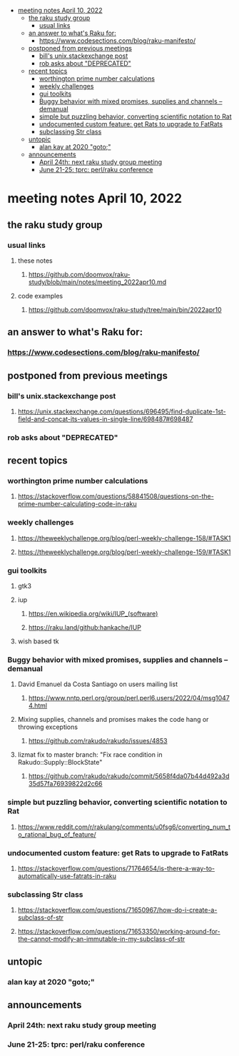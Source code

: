 - [meeting notes April 10, 2022](#orgf9da70f)
  - [the raku study group](#org92387fb)
    - [usual links](#orgd6fd490)
  - [an answer to what's Raku for:](#orgd4fe4c2)
    - [<https://www.codesections.com/blog/raku-manifesto/>](#org71c9289)
  - [postponed from previous meetings](#org56ebda3)
    - [bill's unix.stackexchange post](#org2d78bf9)
    - [rob asks about "DEPRECATED"](#org02b516c)
  - [recent topics](#orgfe90f9b)
    - [worthington prime number calculations](#orgbe2761c)
    - [weekly challenges](#org135a69f)
    - [gui toolkits](#org878df3d)
    - [Buggy behavior with mixed promises, supplies and channels &#x2013; demanual](#org3c9be42)
    - [simple but puzzling behavior, converting scientific notation to Rat](#orgd7c973d)
    - [undocumented custom feature: get Rats to upgrade to FatRats](#org7feee52)
    - [subclassing Str class](#orgef2208d)
  - [untopic](#orgc5eb6c8)
    - [alan kay at 2020 "goto;"](#orgdff6ea2)
  - [announcements](#org14a6dff)
    - [April 24th: next raku study group meeting](#org4ddbb30)
    - [June 21-25: tprc: perl/raku conference](#orgd8e72b9)


<a id="orgf9da70f"></a>

# meeting notes April 10, 2022


<a id="org92387fb"></a>

## the raku study group


<a id="orgd6fd490"></a>

### usual links

1.  these notes

    1.  <https://github.com/doomvox/raku-study/blob/main/notes/meeting_2022apr10.md>

2.  code examples

    1.  <https://github.com/doomvox/raku-study/tree/main/bin/2022apr10>


<a id="orgd4fe4c2"></a>

## an answer to what's Raku for:


<a id="org71c9289"></a>

### <https://www.codesections.com/blog/raku-manifesto/>


<a id="org56ebda3"></a>

## postponed from previous meetings


<a id="org2d78bf9"></a>

### bill's unix.stackexchange post

1.  <https://unix.stackexchange.com/questions/696495/find-duplicate-1st-field-and-concat-its-values-in-single-line/698487#698487>


<a id="org02b516c"></a>

### rob asks about "DEPRECATED"


<a id="orgfe90f9b"></a>

## recent topics


<a id="orgbe2761c"></a>

### worthington prime number calculations

1.  <https://stackoverflow.com/questions/58841508/questions-on-the-prime-number-calculating-code-in-raku>


<a id="org135a69f"></a>

### weekly challenges

1.  <https://theweeklychallenge.org/blog/perl-weekly-challenge-158/#TASK1>

2.  <https://theweeklychallenge.org/blog/perl-weekly-challenge-159/#TASK1>


<a id="org878df3d"></a>

### gui toolkits

1.  gtk3

2.  iup

    1.  <https://en.wikipedia.org/wiki/IUP_(software)>
    
    2.  <https://raku.land/github:hankache/IUP>

3.  wish based tk


<a id="org3c9be42"></a>

### Buggy behavior with mixed promises, supplies and channels &#x2013; demanual

1.  David Emanuel da Costa Santiago on users mailing list

    1.  <https://www.nntp.perl.org/group/perl.perl6.users/2022/04/msg10474.html>

2.  Mixing supplies, channels and promises makes the code hang or throwing exceptions

    1.  <https://github.com/rakudo/rakudo/issues/4853>

3.  lizmat fix to master branch: "Fix race condition in Rakudo::Supply::BlockState"

    1.  <https://github.com/rakudo/rakudo/commit/5658f4da07b44d492a3d35d57fa76939822d2c66>


<a id="orgd7c973d"></a>

### simple but puzzling behavior, converting scientific notation to Rat

1.  <https://www.reddit.com/r/rakulang/comments/u0fsg6/converting_num_to_rational_bug_of_feature/>


<a id="org7feee52"></a>

### undocumented custom feature: get Rats to upgrade to FatRats

1.  <https://stackoverflow.com/questions/71764654/is-there-a-way-to-automatically-use-fatrats-in-raku>


<a id="orgef2208d"></a>

### subclassing Str class

1.  <https://stackoverflow.com/questions/71650967/how-do-i-create-a-subclass-of-str>

2.  <https://stackoverflow.com/questions/71653350/working-around-for-the-cannot-modify-an-immutable-in-my-subclass-of-str>


<a id="orgc5eb6c8"></a>

## untopic


<a id="orgdff6ea2"></a>

### alan kay at 2020 "goto;"


<a id="org14a6dff"></a>

## announcements


<a id="org4ddbb30"></a>

### April 24th: next raku study group meeting


<a id="orgd8e72b9"></a>

### June 21-25: tprc: perl/raku conference
